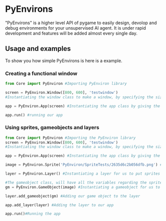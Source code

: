 # PyEnvirons

"PyEnvirons" is a higher level API of pygame to easily design, devolop and debug environments for your unsupervised AI agent. It is under rapid development and features will be added almost every single day.

## Usage and examples

To show you how simple PyEnvirons is here is a example.

### Creating a functional window

```python
from Core import PyEnviron #Importing PyEnviron library

screen = PyEnviron.Window([800, 600], 'testwindow')
#Instantiating the window class to make a window, by specifying the size and name of the window

app = PyEnviron.App(screen) #Instantiating the app class by giving the app our window

app.run() #running our app
```

### Using sprites, gameobjects and layers
```python
from Core import PyEnviron #Importing the PyEnviron library
screen = PyEnviron.Window([800, 600], 'testwindow')
#Instantiating the window class to make a window, by specifying the size and name of the window

app = PyEnviron.App(screen) #Instantiating the app class by giving the app our window

image = PyEnviron.Sprite('PyEnviron/SpriteTests/2635d6c2b056dfb.png') #Loading a sprite for our use by specfying a file path

layer = PyEnviron.Layer() #Instantiating a layer for us to put sprites into

#The gameobject class, will have all the variables regarding the sprite, like the image, position, rotation, and script attached to it.
gm = PyEnviron.GameObject(image) #Instantiating a gameobject for us to use by giving it our sprite, position, rotation and scale are [0, 0], 0 degrees and [1, 1], respectivly, by defualt.

layer.add_gameobject(gm) #Adding our game object to the layer

app.add_layer(layer) #Adding the layer to our app

app.run()#Running the app
```
